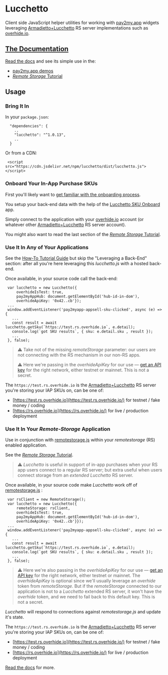 # Lucchetto

Client side JavaScript helper utilities for working with [pay2my.app](https://pay2my.app) widgets leveraging [Armadietto+Lucchetto](https://github.com/overhide/armadietto/tree/master/lucchetto) RS server implementations such as [overhide.io](https://overhide.io#baas).



## [The Documentation](https://overhide.github.io/lucchetto/docs/lucchetto.js-rendered-docs/index.html)

[Read the docs](https://overhide.github.io/lucchetto/docs/lucchetto.js-rendered-docs/index.html) and see its simple use in the:

- [pay2my.app demos](https://www.npmjs.com/package/pay2my.app/v/latest#demos)
- [*Remote Storage* Tutorial](https://github.com/overhide/remotestorage-tutorial) 



## Usage

### Bring It In

In your `package.json`:

```
  "dependencies": {
    ..
    "lucchetto": "^1.0.13",
    ..
  }
```



Or from a CDN:

```
 <script src="https://cdn.jsdelivr.net/npm/lucchetto/dist/lucchetto.js"></script>
```



### Onboard Your In-App Purchase SKUs

First you'll likely want to [get familiar with the onboarding process](https://github.com/overhide/armadietto/tree/master/lucchetto#onboard-to-us-dollars-ledger--as-the-dev-receiving-).

You setup your back-end data with the help of the [Lucchetto SKU Onboard](https://overhide.github.io/armadietto/lucchetto/onboard.html#) app.

Simply connect to the application with your [overhide.io](https://overhide.io#baas) account (or whatever other [Armadietto+Lucchetto](https://github.com/overhide/armadietto/tree/master/lucchetto) RS server account).

You might also want to read the last section of the [*Remote Storage* Tutorial](https://github.com/overhide/remotestorage-tutorial).



### Use It In Any of Your Applications

See the [How-To Tutorial Guide](https://github.com/overhide/pay2my.app/blob/master/howto/intro/README.md) but skip the "Leveraging a Back-End" section:  after all you're here leveraging this *lucchetto.js* with a hosted back-end.

Once available, in your source code call the back-end:

``` 
 var lucchetto = new Lucchetto({
     overhideIsTest: true, 
     pay2myAppHub: document.getElementById('hub-id-in-dom'),
     overhideApiKey: '0x42..cb'});
 ...
 window.addEventListener('pay2myapp-appsell-sku-clicked', async (e) => { 
   ...
   const result = await lucchetto.getSku(`https://test.rs.overhide.io`, e.detail);
   console.log(`got SKU results`, { sku: e.detail.sku , result });
   ...
 }, false);
```



> ⚠ Take not of the missing *remoteStorage* parameter: our users are not connecting with the RS mechanism in our non-RS apps.
>
> ⚠ Here we're passing in the *overhideApiKey* for our use &mdash; [get an API key](https://token.overhide.io/register) for the right network, either  testnet or mainnet.  This is not a secret.



The `https://test.rs.overhide.io` is the [Armadietto+Lucchetto](https://github.com/overhide/armadietto/tree/master/lucchetto) RS server you're storing your IAP SKUs on, can be one of:

-  [https://test.rs.overhide.io](https://test.rs.overhide.io/) for testnet / fake money / coding
-  [https://rs.overhide.io](https://rs.overhide.io/) for live / production deployment



### Use It In Your *Remote-Storage* Application

Use in conjunction with [remotestorage.js](https://github.com/remotestorage/remotestorage.js) within your *remotestorage* (RS) enabled application.

See the [*Remote Storage* Tutorial](https://github.com/overhide/remotestorage-tutorial).

> ⚠ *Lucchetto* is useful in support of in-app purchases when your RS app users connect to a regular RS server; but extra useful when users connect storage from an *extended* *Lucchetto* RS server.



Once available, in your source code make *Lucchetto* work off of  [remotestorage.js](https://github.com/remotestorage/remotestorage.js) :

``` 
 var rsClient = new RemoteStorage();
 var lucchetto = new Lucchetto({
     remoteStorage: rsClient,
     overhideIsTest: true, 
     pay2myAppHub: document.getElementById('hub-id-in-dom'),
     overhideApiKey: '0x42..cb'}});
 ...
 window.addEventListener('pay2myapp-appsell-sku-clicked', async (e) => { 
   ...
   const result = await lucchetto.getSku(`https://test.rs.overhide.io`, e.detail);
   console.log(`got SKU results`, { sku: e.detail.sku , result });
   ...
 }, false);
```



>  ⚠ Here we're also passing in the *overhideApiKey* for our use &mdash; [get an API key](https://token.overhide.io/register) for the right network, either testnet or mainnet.  The *overhideApiKey* is optional since we'll usually leverage an *overhide* token from *remoteStorage*.  But if the *remoteStorage* connected to our application is not to a *Lucchetto* extended RS server, it won't have the *overhide* token, and we need to fail back to this default key.  This is not a secret.



*Lucchetto* will respond to connections against *remotestorage.js* and update it's state.  



The `https://test.rs.overhide.io` is the [Armadietto+Lucchetto](https://github.com/overhide/armadietto/tree/master/lucchetto) RS server you're storing your IAP SKUs on, can be one of:

-  [https://test.rs.overhide.io](https://test.rs.overhide.io/) for testnet / fake money / coding
-  [https://rs.overhide.io](https://rs.overhide.io/) for live / production deployment



[Read the docs](https://overhide.github.io/lucchetto/docs/lucchetto.js-rendered-docs/index.html) for more.